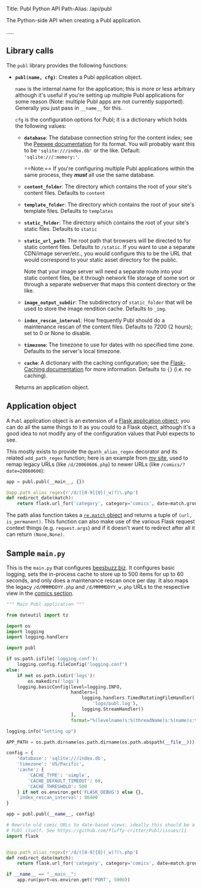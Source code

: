 Title: Publ Python API
Path-Alias: /api/publ

The Python-side API when creating a Publ application.

.....

## Library calls

The `publ` library provides the following functions:

* **`publ(name, cfg)`**: Creates a Publ application object.

    `name` is the internal name for the application; this is more or less
    arbitrary although it's useful if you're setting up multiple Publ
    applications for some reason (Note: multiple Publ apps are not currently
    supported). Generally you just pass in `__name__` for this.

    `cfg` is the configuration options for Publ; it is a dictionary which holds
    the following values:

    * **`database`**: The database connection string for the content index; see the [Peewee documentation](http://peewee.readthedocs.io/en/latest/peewee/playhouse.html#database-url) for its format. You will probably want this to be `'sqlite:///index.db'` or the like. Default: `'sqlite:///:memory:'`.

        ==Note:== If you're configuring multiple Publ applications within the same process, they ***must*** all use the same database.

    * **`content_folder`**: The directory which contains the root of your site's content files. Defaults to `content`

    * **`template_folder`**: The directory which contains the root of your site's template files. Defaults to `templates`

    * **`static_folder`**: The directory which contains the root of your site's static files. Defaults to `static`

    * **`static_url_path`**: The root path that browsers will be directed to for static content files. Defaults to `/static`. If you want to use a separate CDN/image server/etc., you would configure this to be the URL that would correspond to your static asset directory for the public.

        Note that your image server will need a separate route into your static
        content files, be it through network file storage of some sort or
        through a separate webserver that maps this content directory or the
        like.

    * **`image_output_subdir`**: The subdirectory of `static_folder` that will be used to store the image rendition cache. Defaults to `_img`.

    * **`index_rescan_interval`**: How frequently Publ should do a maintenance rescan of the content files. Defaults to 7200 (2 hours); set to 0  or None to disable.

    * **`timezone`**: The timezone to use for dates with no specified time zone. Defaults to the server's local timezone.

    * **`cache`**: A dictionary with the caching configuration; see the [Flask-Caching documentation](https://pythonhosted.org/Flask-Caching/#configuring-flask-caching) for more information. Defaults to `{}` (i.e. no caching).

    Returns an application object.

## Application object

A `Publ` application object is an extension of a [Flask application object](http://flask.pocoo.org/docs/1.0/api/#application-object);
you can do all the same things to it as you could to a Flask object, although it's a good idea to not modify any of the configuration
values that Publ expects to see.

This mostly exists to provide the `@path_alias_regex` decorator and its related `add_path_regex` function; here is an example from [my site](https://beesbuzz.biz), used to remap legacy URLs (like `/d/20060606.php`) to newer URLs (like `/comics/?date=20060606`):

```python
app = publ.publ(__main__, {})

@app.path_alias_regex(r'/d/([0-9]{8}(_w)?)\.php')
def redirect_date(match):
    return flask.url_for('category', category='comics', date=match.group(1)), True
```

The path alias function takes a [`re.match` object](https://docs.python.org/3.5/library/re.html#match-objects) and returns a tuple of `(url, is_permanent)`. This function can also make use of the various Flask request context things (e.g. `request.args`) and if it doesn't want to redirect after all it can return `(None,None)`.

## Sample `main.py`

This is the `main.py` that configures [beesbuzz.biz](https://beesbuzz.biz). It
configures basic logging, sets the in-process cache to store up to 500 items for
up to 60 seconds, and only does a maintenance rescan once per day. It also maps
the legacy `/d/MMMMDDYY.php` and `/d/MMMMDDYY_w.php` URLs to the respective view
in the [comics section](https://beesbuzz.biz/comics/).

```python
""" Main Publ application """

from dateutil import tz

import os
import logging
import logging.handlers

import publ

if os.path.isfile('logging.conf'):
    logging.config.fileConfig('logging.conf')
else:
    if not os.path.isdir('logs'):
        os.makedirs('logs')
    logging.basicConfig(level=logging.INFO,
                        handlers=[
                            logging.handlers.TimedRotatingFileHandler(
                                'logs/publ.log'),
                            logging.StreamHandler()
                        ],
                        format="%(levelname)s:%(threadName)s:%(name)s:%(message)s")

logging.info("Setting up")

APP_PATH = os.path.dirname(os.path.dirname(os.path.abspath(__file__)))

config = {
    'database': 'sqlite:///index.db',
    'timezone': 'US/Pacific',
    'cache': {
        'CACHE_TYPE': 'simple',
        'CACHE_DEFAULT_TIMEOUT': 60,
        'CACHE_THRESHOLD': 500
    } if not os.environ.get('FLASK_DEBUG') else {},
    'index_rescan_interval': 86400
}

app = publ.publ(__name__, config)

# Rewrite old comic URLs to date-based views; ideally this should be a feature in
# Publ itself. See https://github.com/fluffy-critter/Publ/issues/11
import flask


@app.path_alias_regex(r'/d/([0-9]{8}(_w)?)\.php')
def redirect_date(match):
    return flask.url_for('category', category='comics', date=match.group(1)), True

if __name__ == "__main__":
    app.run(port=os.environ.get('PORT', 5000))

```

